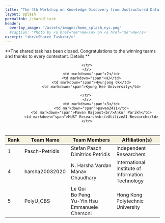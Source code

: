 ```yaml
---
title: "The 4th Workshop on Knowledge Discovery from Unstructured Data in Financial Services"
layout: splash
permalink: /shared_task
header:
  overlay_image: "/assets/images/home_splash_nyc.png"
  #caption: 'Photo by <a href="me">me</a> on <a href="me">me</a>'
excerpt: "<br/>Shared Task<br/>"
---
```


**The shared task has been closed. Congratulations to the winning teams and thanks to every contestant. Details **
<center>
<table>
	<colgroup>
    	<col width="10%">
    	<col width="30%">
    	<col width="30%">
        <col width="30%">
	</colgroup>
	<thead>
	<tr bgcolor="#f7f1df">
        <th markdown="span">Rank</th>
        <th markdown="span">Team Name</th>
        <th markdown="span">Team Members</th>
        <th markdown="span">Affiliation(s)</th>
    	</tr>
	</thead>
<tbody>
	    <tr>
	        <td markdown="span">1</td>
	        <td markdown="span">Pasch-Petridis</td>
	        <td markdown="span">Stefan Pasch <br/>
	                            Dimitrios Petridis</td>
	        <td markdown="span">Independent Researchers</td>
	        
	    </tr>
	    <tr>
	        <td markdown="span">2</td>
	        <td markdown="span">HJ</td>
	        <td markdown="span">Hyunjong Ok</td>
	        <td markdown="span">Kyung Hee University</td>
	        
	    </tr> 
	    <tr>
	        <td markdown="span">3</td>
	        <td markdown="span">pawan2411</td>
	        <td markdown="span">Pawan Rajpoot<br/>Ankur Parikh</td>
	        <td markdown="span">MUST Research<br/>UtilizeAI Research</td>
	    </tr>
#	    <tr>
#		<td markdown="span">4</td>
#		<td markdown="span">harsha20032020</td>
#		<td markdown="span">N. Harsha Vardan<br/>Manav Chaudhary</td>
#		<td markdown="span">International Institute of Information Technology</td>
#	    </tr>
#    	    <tr>
#	        <td markdown="span">5</td>
#	 	<td markdown="span">PolyU_CBS</td>
#	        <td markdown="span">Le Qui<br/>Bo Peng<br/>Yu-Yin Hsu<br/>Emmanuele Chersoni </td>
#	        <td markdown="span">Hong Kong Polytechnic University</td>
#	    </tr>     		
</tbody>
</table>
</center>


